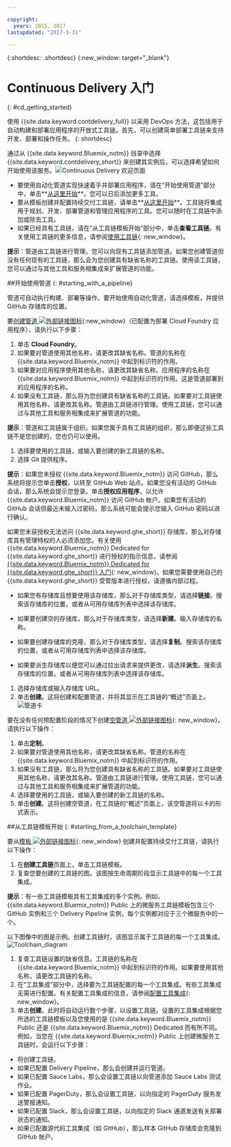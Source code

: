 ```yaml
---

copyright:
  years: 2015, 2017
lastupdated: "2017-3-31"

---
```


{:shortdesc: .shortdesc}
{:new_window: target="_blank"}

# Continuous Delivery 入门
{: #cd_getting_started}

使用 {{site.data.keyword.contdelivery_full}} 以采用 DevOps 方法，这包括用于自动构建和部署应用程序的开放式工具链。首先，可以创建简单部署工具链来支持开发、部署和操作任务。
{: shortdesc}

通过从 {{site.data.keyword.Bluemix_notm}} 目录中选择 {{site.data.keyword.contdelivery_short}} 来创建其实例后，可以选择希望如何开始使用该服务。![Continuous Delivery 欢迎页面](images/cd_landing_page.png)

 * 要使用自动化管道实现快速着手并部署应用程序，请在“开始使用管道”部分中，单击**[从这里开始](#starting_with_a_pipeline)**。您可以日后添加更多工具。
 * 要从模板创建并配置持续交付工具链，请单击**[从这里开始](#starting_from_a_toolchain_template)**。工具链将集成用于规划、开发、部署管道和管理应用程序的工具。您可以随时在工具链中添加或除去工具。
 * 如果已经具有工具链，请在“从工具链模板开始”部分中，单击**查看工具链**。有关使用工具链的更多信息，请参阅[使用工具链](/docs/services/ContinuousDelivery/toolchains_using.html){: new_window}。

**提示**：管道由工具链进行管理。您可以向现有工具链添加管道。如果您创建管道但没有任何现有的工具链，那么会为您创建具有缺省名称的工具链。使用该工具链，您可以通过与其他工具和服务相集成来扩展管道的功能。

##开始使用管道
{: #starting_with_a_pipeline}

管道可自动执行构建、部署等操作。要开始使用自动化管道，请选择模板，并提供 GitHub 存储库的位置。

要[创建管道 ![外部链接图标](../../icons/launch-glyph.svg "外部链接图标")](https://console.ng.bluemix.net/devops/pipelines/dashboard/create){:new_window}（已配置为部署 Cloud Foundry 应用程序），请执行以下步骤：

1. 单击 **Cloud Foundry**。
1. 如果要对管道使用其他名称，请更改其缺省名称。管道的名称在 {{site.data.keyword.Bluemix_notm}} 中起到标识符的作用。
1. 如果要对应用程序使用其他名称，请更改其缺省名称。应用程序的名称在 {{site.data.keyword.Bluemix_notm}} 中起到标识符的作用。这是管道部署到的应用程序的名称。
1. 如果没有工具链，那么将为您创建具有缺省名称的工具链。如果要对工具链使用其他名称，请更改其名称。管道由工具链进行管理。使用工具链，您可以通过与其他工具和服务相集成来扩展管道的功能。

 **提示**：管道和工具链属于组织。如果您属于具有工具链的组织，那么即便这些工具链不是您创建的，您也仍可以使用。

1. 选择要使用的工具链，或输入要创建的新工具链的名称。
1. 选择 Git 提供程序。

 **提示**：如果您未授权 {{site.data.keyword.Bluemix_notm}} 访问 GitHub，那么系统将提示您单击**授权**，以转至 GitHub Web 站点。如果您没有活动的 GitHub 会话，那么系统会提示您登录。单击**授权应用程序**，以允许 {{site.data.keyword.Bluemix_notm}} 访问 GitHub 帐户。如果您有活动的 GitHub 会话但最近未输入过密码，那么系统可能会提示您输入 GitHub 密码以进行确认。

 如果您未获授权无法访问 {{site.data.keyword.ghe_short}} 存储库，那么对存储库具有管理特权的人必须添加您。有关使用 {{site.data.keyword.Bluemix_notm}} Dedicated for {{site.data.keyword.ghe_short}} 进行授权的指示信息，请参阅 [{{site.data.keyword.Bluemix_notm}} Dedicated for {{site.data.keyword.ghe_short}} 入门](/docs/services/ghededicated/index.html){: new_window}。如果您需要使用自己的 {{site.data.keyword.ghe_short}} 受管版本进行授权，请遵循内部过程。

   * 如果您有存储库且想要使用该存储库，那么对于存储库类型，请选择**链接**。搜索该存储库的位置，或者从可用存储库列表中选择该存储库。

   * 如果要创建空的存储库，那么对于存储库类型，请选择**新建**。输入存储库的名称。

   * 如果要创建存储库的克隆，那么对于存储库类型，请选择**复制**。搜索该存储库的位置，或者从可用存储库列表中选择该存储库。

   * 如果要派生存储库以便您可以通过拉出请求来提供更改，请选择**派生**。搜索该存储库的位置，或者从可用存储库列表中选择该存储库。

1. 选择存储库或输入存储库 URL。
1. 单击**创建**。这将创建和配置管道，并将其显示在工具链的“概述”页面上。
 ![管道卡](images/cd_pipeline.png)

要在没有任何预配置阶段的情况下创建[空管道 ![外部链接图标](../../icons/launch-glyph.svg "外部链接图标")](https://console.ng.bluemix.net/devops/pipelines/dashboard/create){: new_window}，请执行以下操作：

1. 单击**定制**。
1. 如果要对管道使用其他名称，请更改其缺省名称。管道的名称在 {{site.data.keyword.Bluemix_notm}} 中起到标识符的作用。
1. 如果没有工具链，那么将为您创建具有缺省名称的工具链。如果要对工具链使用其他名称，请更改其名称。管道由工具链进行管理。使用工具链，您可以通过与其他工具和服务相集成来扩展管道的功能。
1. 选择要使用的工具链，或输入要创建的新工具链的名称。
1. 单击**创建**。这将创建空管道，在工具链的“概述”页面上，该空管道将以卡的形式表示。

##从工具链模板开始
{: #starting_from_a_toolchain_template}

要从[模板 ![外部链接图标](../../icons/launch-glyph.svg "外部链接图标")](https://console.ng.bluemix.net/devops/create){: new_window} 创建并配置持续交付工具链，请执行以下操作：

1. 在**创建工具链**页面上，单击工具链模板。  
1. 复查您要创建的工具链的图。该图按生命周期阶段显示工具链中的每一个工具集成。

 **提示**：有一些工具链模板具有工具集成的多个实例。例如，{{site.data.keyword.Bluemix_notm}} Public 上的微服务工具链模板包含三个 GitHub 实例和三个 Delivery Pipeline 实例，每个实例都对应于三个微服务中的一个。

 以下图像中的图是示例。创建工具链时，该图显示属于工具链的每一个工具集成。
![Toolchain_diagram](images/toolchain_diagram.png)
1. 复查工具链设置的缺省信息。工具链的名称在 {{site.data.keyword.Bluemix_notm}} 中起到标识符的作用。如果要使用其他名称，请更改工具链的名称。
1. 在“工具集成”部分中，选择要为工具链配置的每一个工具集成。有些工具集成无需进行配置。有关配置工具集成的信息，请参阅[配置工具集成](/docs/services/ContinuousDelivery/toolchains_integrations.html){: new_window}。
1. 单击**创建**。此时将自动运行数个步骤，以设置工具链。设置的工具集成根据您所选的工具链模板以及您使用的是 {{site.data.keyword.Bluemix_notm}} Public 还是 {{site.data.keyword.Bluemix_notm}} Dedicated 而有所不同。例如，当您在 {{site.data.keyword.Bluemix_notm}} Public 上创建微服务工具链时，会运行以下步骤：

 * 将创建工具链。
 * 如果已配置 Delivery Pipeline，那么会创建并运行管道。
 * 如果已配置 Sauce Labs，那么会设置工具链以向管道添加 Sauce Labs 测试作业。
 * 如果已配置 PagerDuty，那么会设置工具链，以向指定的 PagerDuty 服务发送警报通知。
 * 如果已配置 Slack，那么会设置工具链，以向指定的 Slack 通道发送有关部署状态的通知。
 * 如果已配置源代码工具集成（如 GitHub），那么样本 GitHub 存储库会克隆到 GitHub 帐户。
